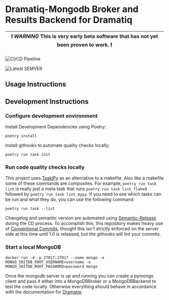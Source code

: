 # Dramatiq-Mongodb Broker and Results Backend for Dramatiq

| :exclamation: _WARNING_ This is very early beta software that has not yet been proven to work. :exclamation: |
| ------------------------------------------------------------------------------------------------------------ |

![CI/CD Pipeline](https://img.shields.io/github/workflow/status/obscuritylabs/dramatiq-mongodb/CI-CD/main?label=CI/CD)

![Latest SEMVER](https://img.shields.io/github/v/tag/obscuritylabs/dramatiq-mongodb)

## Usage Instructions

## Development Instructions

### Configure development environment

Install Development Dependencies using Poetry:

```shell
poetry install
```

Install githooks to automate quality checks locally:

```shell
poetry run task init
```

### Run code quality checks locally

This project uses [TaskiPy](https://pypi.org/project/taskipy/) as an alternative to a makefile. Also like a makefile some of these commands are composites. For example, `poetry run task lint` is really just a meta task that runs `poetry run task lint_flake8` followed by `poetry run task lint_mypy`. If you need to see which tasks can be run and what they do, you can use the following command:

```shell
poetry run task --list
```

Changelog and semantic version are automated using [Semantic-Release](https://python-semantic-release.readthedocs.io/en/latest/) during the CD process. To accomplish this, this repository makes heavy use of [Conventional Commits](https://www.conventionalcommits.org/en/v1.0.0/), thought this isn't strictly enforced on the server side at this time until 1.0 is released, but the githooks will lint your commits.

### Start a local MongoDB

```shell
docker run -d -p 27017:27017 --name mongo -e MONGO_INITDB_ROOT_USERNAME=username -e MONGO_INITDB_ROOT_PASSWORD=password mongo
```

Once the mongodb server is up and running you can create a pymongo client and pass it either into a MongoDBBroker or a MongoDBBackend to test the code locally. Otherwise everything should behave in accordance with the documentation for [Dramatiq](https://dramatiq.io/).
